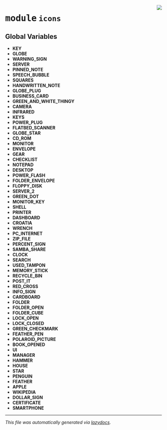 <!-- markdownlint-disable -->

<a href="../pykeepass/icons.py#L0"><img align="right" style="float:right;" src="https://img.shields.io/badge/-source-cccccc?style=flat-square"></a>

# <kbd>module</kbd> `icons`




**Global Variables**
---------------
- **KEY**
- **GLOBE**
- **WARNING_SIGN**
- **SERVER**
- **PINNED_NOTE**
- **SPEECH_BUBBLE**
- **SQUARES**
- **HANDWRITTEN_NOTE**
- **GLOBE_PLUG**
- **BUSINESS_CARD**
- **GREEN_AND_WHITE_THINGY**
- **CAMERA**
- **INFRARED**
- **KEYS**
- **POWER_PLUG**
- **FLATBED_SCANNER**
- **GLOBE_STAR**
- **CD_ROM**
- **MONITOR**
- **ENVELOPE**
- **GEAR**
- **CHECKLIST**
- **NOTEPAD**
- **DESKTOP**
- **POWER_FLASH**
- **FOLDER_ENVELOPE**
- **FLOPPY_DISK**
- **SERVER_2**
- **GREEN_DOT**
- **MONITOR_KEY**
- **SHELL**
- **PRINTER**
- **DASHBOARD**
- **CROATIA**
- **WRENCH**
- **PC_INTERNET**
- **ZIP_FILE**
- **PERCENT_SIGN**
- **SAMBA_SHARE**
- **CLOCK**
- **SEARCH**
- **USED_TAMPON**
- **MEMORY_STICK**
- **RECYCLE_BIN**
- **POST_IT**
- **RED_CROSS**
- **INFO_SIGN**
- **CARDBOARD**
- **FOLDER**
- **FOLDER_OPEN**
- **FOLDER_CUBE**
- **LOCK_OPEN**
- **LOCK_CLOSED**
- **GREEN_CHECKMARK**
- **FEATHER_PEN**
- **POLAROID_PICTURE**
- **BOOK_OPENED**
- **UI**
- **MANAGER**
- **HAMMER**
- **HOUSE**
- **STAR**
- **PENGUIN**
- **FEATHER**
- **APPLE**
- **WIKIPEDIA**
- **DOLLAR_SIGN**
- **CERTIFICATE**
- **SMARTPHONE**




---

_This file was automatically generated via [lazydocs](https://github.com/ml-tooling/lazydocs)._
